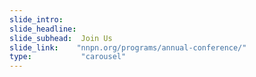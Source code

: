 ```yaml
---
slide_intro:    
slide_headline: 
slide_subhead:  Join Us
slide_link:    "nnpn.org/programs/annual-conference/"
type:           "carousel"
---
```

